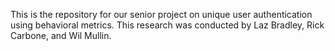 This is the repository for our senior project on unique user authentication using behavioral metrics. This research was conducted by Laz Bradley, Rick Carbone, and Wil Mullin. 